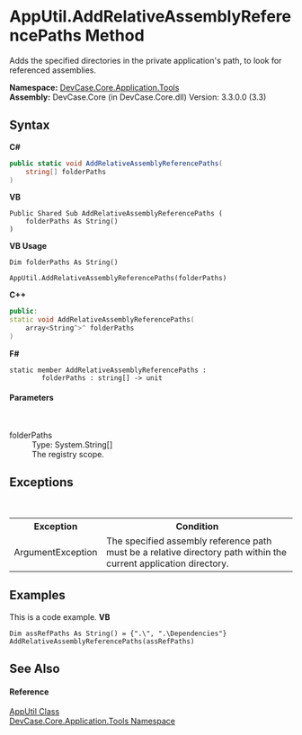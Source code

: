# AppUtil.AddRelativeAssemblyReferencePaths Method 
 

Adds the specified directories in the private application's path, to look for referenced assemblies.

**Namespace:**&nbsp;<a href="N_DevCase_Core_Application_Tools">DevCase.Core.Application.Tools</a><br />**Assembly:**&nbsp;DevCase.Core (in DevCase.Core.dll) Version: 3.3.0.0 (3.3)

## Syntax

**C#**<br />
``` C#
public static void AddRelativeAssemblyReferencePaths(
	string[] folderPaths
)
```

**VB**<br />
``` VB
Public Shared Sub AddRelativeAssemblyReferencePaths ( 
	folderPaths As String()
)
```

**VB Usage**<br />
``` VB Usage
Dim folderPaths As String()

AppUtil.AddRelativeAssemblyReferencePaths(folderPaths)
```

**C++**<br />
``` C++
public:
static void AddRelativeAssemblyReferencePaths(
	array<String^>^ folderPaths
)
```

**F#**<br />
``` F#
static member AddRelativeAssemblyReferencePaths : 
        folderPaths : string[] -> unit 

```


#### Parameters
&nbsp;<dl><dt>folderPaths</dt><dd>Type: System.String[]<br />The registry scope.</dd></dl>

## Exceptions
&nbsp;<table><tr><th>Exception</th><th>Condition</th></tr><tr><td>ArgumentException</td><td>The specified assembly reference path must be a relative directory path within the current application directory.</td></tr></table>

## Examples
This is a code example. 
**VB**<br />
``` VB
Dim assRefPaths As String() = {".\", ".\Dependencies"}
AddRelativeAssemblyReferencePaths(assRefPaths)
```


## See Also


#### Reference
<a href="T_DevCase_Core_Application_Tools_AppUtil">AppUtil Class</a><br /><a href="N_DevCase_Core_Application_Tools">DevCase.Core.Application.Tools Namespace</a><br />